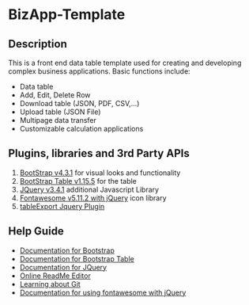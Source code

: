 # BizApp-Template

## Description
This is a front end data table template used for creating and developing complex business applications. 
Basic functions include: 
  - Data table
  - Add, Edit, Delete Row
  - Download table (JSON, PDF, CSV,...) 
  - Upload table (JSON File)
  - Multipage data transfer
  - Customizable calculation applications

## Plugins, libraries and 3rd Party APIs
1. [BootStrap v4.3.1](https://getbootstrap.com/) for visual looks and functionality
2. [BootStrap Table v1.15.5](https://bootstrap-table.com/) for the table
3. [JQuery v3.4.1](https://jquery.com/) additional Javascript Library
4. [Fontawesome v5.11.2 with jQuery](https://use.fontawesome.com/releases/v5.11.2/js/all.js) icon library
5. [tableExport Jquery Plugin](https://github.com/hhurz/tableExport.jquery.plugin)


## Help Guide
- [Documentation for Bootstrap](https://getbootstrap.com/docs/4.3/getting-started/introduction/)
- [Documentation for Bootstrap Table](https://bootstrap-table.com/docs/getting-started/usage/)
- [Documentation for JQuery](https://api.jquery.com/)
- [Online ReadMe Editor](https://dillinger.io)
- [Learning about Git](https://learngitbranching.js.org/)
- [Documentation for using fontawesome with jQuery](https://fontawesome.com/how-to-use/on-the-web/using-with/jquery)
